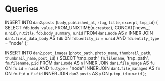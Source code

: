 # Queries

INSERT INTO `dan2`.`posts` (`body`, `published_at`, `slug`, `title`, `excerpt`, `tmp_id`)
(
	SELECT
		`fdb`.`body_value`,
		FROM_UNIXTIME(`n`.`created`),
		CONCAT('news_', `n`.`nid`),
		`n`.`title`,
		`fdb`.`body_summary`,
		`n`.`nid`
	FROM `dan1`.`node` AS `n`
	INNER JOIN `dan1`.`field_data_body` AS `fdb` ON `fdb`.`entity_id` = `n`.`nid` AND `fdb`.`entity_type` = "node"
);


INSERT INTO `dan2`.`post_images` (`photo_path`, `photo_name`, `thumbnail_path`, `thumbnail_name`, `post_id`)
(
	SELECT
		'tmp_path',
		`fm`.`filename`,
		'tmp_path',
		`fm`.`filename`,
		`p`.`id`
	FROM `dan1`.`node` AS `n`
	INNER JOIN `dan1`.`file_usage` AS `fu` ON `fu`.`id` = `n`.`nid` AND `fu`.`type` = "node"
	INNER JOIN `dan1`.`file_managed` AS `fm` ON `fm`.`fid` = `fu`.`fid`
	INNER JOIN `dan2`.`posts` AS `p` ON `p`.`tmp_id` = `n`.`nid`
);
